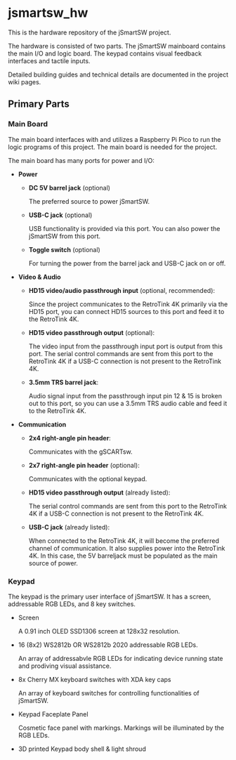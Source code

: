 # jsmartsw_hw

This is the hardware repository of the jSmartSW project.

The hardware is consisted of two parts. The jSmartSW mainboard contains the main I/O and logic board. The keypad contains visual feedback interfaces and tactile inputs.

Detailed building guides and technical details are documented in the project wiki pages.

## Primary Parts

### Main Board

The main board interfaces with and utilizes a Raspberry Pi Pico to run the logic programs of this project. The main board is needed for the project.

The main board has many ports for power and I/O:
- **Power**
  - **DC 5V barrel jack** (optional)

    The preferred source to power jSmartSW.
    
  - **USB-C jack** (optional)
 
    USB functionality is provided via this port. You can also power the jSmartSW from this port.

  - **Toggle switch** (optional)
    
    For turning the power from the barrel jack and USB-C jack on or off.
    
 
- **Video & Audio**
  - **HD15 video/audio passthrough input** (optional, recommended):
    
    Since the project communicates to the RetroTink 4K primarily via the HD15 port, you can connect HD15 sources to this port and feed it to the RetroTink 4K.
    
  - **HD15 video passthrough output** (optional):
    
    The video input from the passthrough input port is output from this port. The serial control commands are sent from this port to the RetroTink 4K if a USB-C connection is not present to the RetroTink 4K.
    
  - **3.5mm TRS barrel jack**:
    
    Audio signal input from the passthrough input pin 12 & 15 is broken out to this port, so you can use a 3.5mm TRS audio cable and feed it to the RetroTink 4K.
    

- **Communication**
  - **2x4 right-angle pin header**:
  
    Communicates with the gSCARTsw.
    
  - **2x7 right-angle pin header** (optional):

    Communicates with the optional keypad.
    
  - **HD15 video passthrough output** (already listed):

    The serial control commands are sent from this port to the RetroTink 4K if a USB-C connection is not present to the RetroTink 4K.
    
  - **USB-C jack** (already listed):

    When connected to the RetroTink 4K, it will become the preferred channel of communication. It also supplies power into the RetroTink 4K. In this case, the 5V barreljack must be populated as the main source of power.

### Keypad

The keypad is the primary user interface of jSmartSW. It has a screen, addressable RGB LEDs, and 8 key switches.

- Screen

  A 0.91 inch OLED SSD1306 screen at 128x32 resolution.

- 16 (8x2) WS2812b OR WS2812b 2020 addressable RGB LEDs.

  An array of addressabvle RGB LEDs for indicating device running state and prodiving visual assistance.
  
- 8x Cherry MX keyboard switches with XDA key caps

  An array of keyboard switches for controlling functionalities of jSmartSW.

- Keypad Faceplate Panel

  Cosmetic face panel with markings. Markings will be illuminated by the RGB LEDs.

- 3D printed Keypad body shell & light shroud

